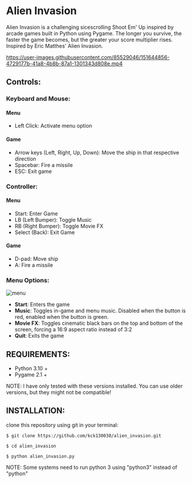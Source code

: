# Alien Invasion

Alien Invasion is a challenging sicescrolling Shoot Em' Up inspired by arcade games built in Python using Pygame. The longer you survive, the faster the game becomes, but the greater your score multiplier rises. Inspired by Eric Matthes' Alien Invasion.

https://user-images.githubusercontent.com/85529046/151644856-4729177b-41a8-4b8b-87a1-1301343d808e.mp4


## <b>Controls:</b>

### Keyboard and Mouse:

#### Menu 
- Left Click: Activate menu option 

#### Game
- Arrow keys (Left, Right, Up, Down): Move the ship in that respective direction
- Spacebar: Fire a missile
- ESC: Exit game

### Controller:

#### Menu
- Start: Enter Game
- LB (Left Bumper): Toggle Music
- RB (Right Bumper): Toggle Movie FX
- Select (Back): Exit Game

#### Game
- D-pad: Move ship
- A: Fire a missile


### <b>Menu Options:</b>
![menu](https://user-images.githubusercontent.com/85529046/151635453-e4dd0092-cd52-417d-92fc-d07dff03ac36.png)

- **Start**: Enters the game 
- **Music**: Toggles in-game and menu music. Disabled when the button is red, enabled when the button is green.
- **Movie FX**: Toggles cinematic black bars on the top and bottom of the screen, forcing a 16:9 aspect ratio instead of 3:2
- **Quit**: Exits the game


## <b>REQUIREMENTS:</b> 

- Python 3.10 +
- Pygame 2.1 + 

NOTE: I have only tested with these versions installed. You can use older versions, but they might not be compatible! 

## <b>INSTALLATION:</b>

clone this repository using git in your terminal:

```
$ git clone https://github.com/kck130030/alien_invasion.git

$ cd alien_invasion

$ python alien_invasion.py

```
NOTE: Some systems need to run python 3 using "python3" instead of "python"

